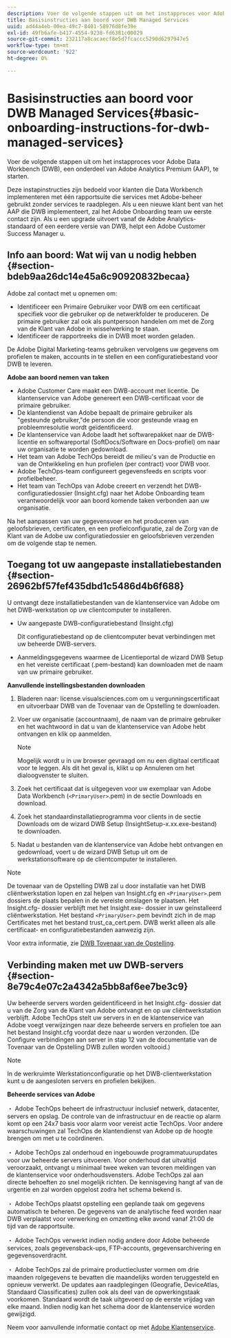 ```yaml
---
description: Voer de volgende stappen uit om het instapproces voor Adobe Data Workbench (DWB), een onderdeel van Adobe Analytics Premium (AAP), te starten.
title: Basisinstructies aan boord voor DWB Managed Services
uuid: ad44a4eb-00ea-49c7-8401-58976d8fe39e
exl-id: 49fb6afe-b417-4554-9238-fd6381c00029
source-git-commit: 232117a8cacaecf8e5d7fcaccc5290d6297947e5
workflow-type: tm+mt
source-wordcount: '922'
ht-degree: 0%

---
```


# Basisinstructies aan boord voor DWB Managed Services{#basic-onboarding-instructions-for-dwb-managed-services}

Voer de volgende stappen uit om het instapproces voor Adobe Data Workbench (DWB), een onderdeel van Adobe Analytics Premium (AAP), te starten.

Deze instapinstructies zijn bedoeld voor klanten die Data Workbench implementeren met één rapportsuite die services met Adobe-beheer gebruikt zonder services te raadplegen. Als u een nieuwe klant bent van het AAP die DWB implementeert, zal het Adobe Onboarding team uw eerste contact zijn. Als u een upgrade uitvoert vanaf de Adobe Analytics-standaard of een eerdere versie van DWB, helpt een Adobe Customer Success Manager u.

## Info aan boord: Wat wij van u nodig hebben {#section-bdeb9aa26dc14e45a6c90920832becaa}

Adobe zal contact met u opnemen om:

* Identificeer een Primaire Gebruiker voor DWB om een certificaat specifiek voor die gebruiker op de netwerkfolder te produceren. De primaire gebruiker zal ook als puntpersoon handelen om met de Zorg van de Klant van Adobe in wisselwerking te staan.
* Identificeer de rapportreeks die in DWB moet worden geladen.

De Adobe Digital Marketing-teams gebruiken vervolgens uw gegevens om profielen te maken, accounts in te stellen en een configuratiebestand voor DWB te leveren.

**Adobe aan boord nemen van taken**

* Adobe Customer Care maakt een DWB-account met licentie. De klantenservice van Adobe genereert een DWB-certificaat voor de primaire gebruiker.
* De klantendienst van Adobe bepaalt de primaire gebruiker als &quot;gesteunde gebruiker,&quot;de persoon die voor gesteunde vraag en probleemresolutie wordt geïdentificeerd.
* De klantenservice van Adobe laadt het softwarepakket naar de DWB-licentie en softwareportal (SoftDocs/Software en Docs-profiel) om naar uw organisatie te worden gedownload.
* Het team van Adobe TechOps bereidt de milieu&#39;s van de Productie en van de Ontwikkeling en hun profielen (per contract) voor DWB voor.
* Adobe TechOps-team configureert gegevensfeeds en scripts voor profielbeheer.
* Het team van TechOps van Adobe creeert en verzendt het DWB- configuratiedossier (Insight.cfg) naar het Adobe Onboarding team verantwoordelijk voor aan boord komende taken verbonden aan uw organisatie.

Na het aanpassen van uw gegevensvoer en het produceren van geloofsbrieven, certificaten, en een profielconfiguratie, zal de Zorg van de Klant van de Adobe uw configuratiedossier en geloofsbrieven verzenden om de volgende stap te nemen.

## Toegang tot uw aangepaste installatiebestanden {#section-26962bf57fef435dbd1c5486d4b6f688}

U ontvangt deze installatiebestanden van de klantenservice van Adobe om het DWB-werkstation op uw clientcomputer te installeren.

* Uw aangepaste DWB-configuratiebestand (Insight.cfg)

   Dit configuratiebestand op de clientcomputer bevat verbindingen met uw beheerde DWB-servers.

* Aanmeldingsgegevens waarmee de Licentieportal de wizard DWB Setup en het vereiste certificaat (.pem-bestand) kan downloaden met de naam van uw primaire gebruiker.

**Aanvullende instellingsbestanden downloaden**

1. Bladeren naar: license.visualsciences.com om u vergunningscertificaat en uitvoerbaar DWB van de Tovenaar van de Opstelling te downloaden.
1. Voer uw organisatie (accountnaam), de naam van de primaire gebruiker en het wachtwoord in dat u van de klantenservice van Adobe hebt ontvangen en klik op aanmelden.

   >[!NOTE]
   >
   >Mogelijk wordt u in uw browser gevraagd om nu een digitaal certificaat voor te leggen. Als dit het geval is, klikt u op Annuleren om het dialoogvenster te sluiten.

1. Zoek het certificaat dat is uitgegeven voor uw exemplaar van Adobe Data Workbench (`<PrimaryUser>`.pem) in de sectie Downloads en download.
1. Zoek het standaardinstallatieprogramma voor clients in de sectie Downloads om de wizard DWB Setup (InsightSetup-x.xx.exe-bestand) te downloaden.
1. Nadat u bestanden van de klantenservice van Adobe hebt ontvangen en gedownload, voert u de wizard DWB Setup uit om de werkstationsoftware op de clientcomputer te installeren.

>[!NOTE]
De tovenaar van de Opstelling DWB zal u door installatie van het DWB cliëntwerkstation lopen en zal helpen van Insight.cfg en `<PrimaryUser>`.pem dossiers de plaats bepalen in de vereiste omslagen te plaatsen. Het Insight.cfg- dossier verblijft met het Insight.exe- dossier in uw geïnstalleerd cliëntwerkstation. Het bestand `<PrimaryUser>`.pem bevindt zich in de map Certificates met het bestand trust_ca_cert.pem. DWB werkt alleen als alle certificaat- en configuratiebestanden aanwezig zijn.

Voor extra informatie, zie [DWB Tovenaar van de Opstelling](https://experienceleague.adobe.com/docs/data-workbench/using/install/workstation-setup/install-setup.html).

## Verbinding maken met uw DWB-servers {#section-8e79c4e07c2a4342a5bb8af6ee7be3c9}

Uw beheerde servers worden geïdentificeerd in het Insight.cfg- dossier dat u van de Zorg van de Klant van Adobe ontvangt en op uw cliëntwerkstation verblijft. Adobe TechOps stelt uw servers in en de klantenservice van Adobe voegt verwijzingen naar deze beheerde servers en profielen toe aan het bestand Insight.cfg voordat deze naar u worden verzonden. (De Configure verbindingen aan server in stap 12 van de documentatie van de Tovenaar van de Opstelling DWB zullen worden voltooid.)

>[!NOTE]
In de werkruimte Werkstationconfiguratie op het DWB-clientwerkstation kunt u de aangesloten servers en profielen bekijken.

**Beheerde services van Adobe**

・ Adobe TechOps beheert de infrastructuur inclusief netwerk, datacenter, servers en opslag. De controle van de infrastructuur en de reactie op alarm komt op een 24x7 basis voor alarm voor vereist actie TechOps. Voor andere waarschuwingen zal TechOps de klantendienst van Adobe op de hoogte brengen om met u te coördineren.

・ Adobe TechOps zal onderhoud en ingebouwde programmatuurupdates voor uw beheerde servers uitvoeren. Voor onderhoud dat uitvaltijd veroorzaakt, ontvangt u minimaal twee weken van tevoren meldingen van de klantenservice voor onderhoudsvensters. Adobe TechOps zal aan directe behoeften zo snel mogelijk richten. De kennisgeving hangt af van de urgentie en zal worden opgelost zodra het schema bekend is.

・ Adobe TechOps plaatst opstelling een geplande taak om gegevens automatisch te beheren. De gegevens van de analytische feed worden naar DWB verplaatst voor verwerking en omzetting elke avond vanaf 21:00 de tijd van de rapportsuite.

・ Adobe TechOps verwerkt indien nodig andere door Adobe beheerde services, zoals gegevensback-ups, FTP-accounts, gegevensarchivering en gegevensoverdracht.

・ Adobe TechOps zal de primaire productiecluster vormen om drie maanden rolgegevens te bevatten die maandelijks worden teruggesteld en opnieuw verwerkt. De updates aan raadplegingen (Geografie, DeviceAtlas, Standaard Classificaties) zullen ook als deel van de opwerkingstaak voorkomen. Standaard wordt de taak uitgevoerd op de eerste vrijdag van elke maand. Indien nodig kan het schema door de klantenservice worden gewijzigd.

Neem voor aanvullende informatie contact op met [Adobe Klantenservice](https://helpx.adobe.com/support/programs/enterprise-support-terms.html).
